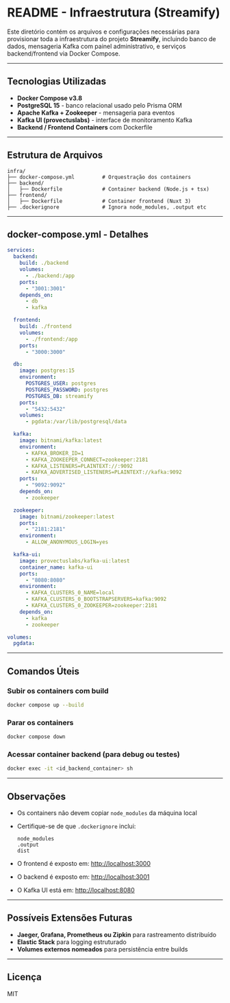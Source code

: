 # README - Infraestrutura (Streamify)

Este diretório contém os arquivos e configurações necessárias para provisionar toda a infraestrutura do projeto **Streamify**, incluindo banco de dados, mensageria Kafka com painel administrativo, e serviços backend/frontend via Docker Compose.

---

## Tecnologias Utilizadas

- **Docker Compose v3.8**
- **PostgreSQL 15** - banco relacional usado pelo Prisma ORM
- **Apache Kafka + Zookeeper** - mensageria para eventos
- **Kafka UI (provectuslabs)** - interface de monitoramento Kafka
- **Backend / Frontend Containers** com Dockerfile

---

## Estrutura de Arquivos

```
infra/
├── docker-compose.yml         # Orquestração dos containers
├── backend/
│   ├── Dockerfile             # Container backend (Node.js + tsx)
├── frontend/
│   ├── Dockerfile             # Container frontend (Nuxt 3)
├── .dockerignore              # Ignora node_modules, .output etc
```

---

## docker-compose.yml - Detalhes

```yaml
services:
  backend:
    build: ./backend
    volumes:
      - ./backend:/app
    ports:
      - "3001:3001"
    depends_on:
      - db
      - kafka

  frontend:
    build: ./frontend
    volumes:
      - ./frontend:/app
    ports:
      - "3000:3000"

  db:
    image: postgres:15
    environment:
      POSTGRES_USER: postgres
      POSTGRES_PASSWORD: postgres
      POSTGRES_DB: streamify
    ports:
      - "5432:5432"
    volumes:
      - pgdata:/var/lib/postgresql/data

  kafka:
    image: bitnami/kafka:latest
    environment:
      - KAFKA_BROKER_ID=1
      - KAFKA_ZOOKEEPER_CONNECT=zookeeper:2181
      - KAFKA_LISTENERS=PLAINTEXT://:9092
      - KAFKA_ADVERTISED_LISTENERS=PLAINTEXT://kafka:9092
    ports:
      - "9092:9092"
    depends_on:
      - zookeeper

  zookeeper:
    image: bitnami/zookeeper:latest
    ports:
      - "2181:2181"
    environment:
      - ALLOW_ANONYMOUS_LOGIN=yes

  kafka-ui:
    image: provectuslabs/kafka-ui:latest
    container_name: kafka-ui
    ports:
      - "8080:8080"
    environment:
      - KAFKA_CLUSTERS_0_NAME=local
      - KAFKA_CLUSTERS_0_BOOTSTRAPSERVERS=kafka:9092
      - KAFKA_CLUSTERS_0_ZOOKEEPER=zookeeper:2181
    depends_on:
      - kafka
      - zookeeper

volumes:
  pgdata:
```

---

## Comandos Úteis

### Subir os containers com build

```bash
docker compose up --build
```

### Parar os containers

```bash
docker compose down
```

### Acessar container backend (para debug ou testes)

```bash
docker exec -it <id_backend_container> sh
```

---

## Observações

- Os containers não devem copiar `node_modules` da máquina local

- Certifique-se de que `.dockerignore` inclui:

  ```
  node_modules
  .output
  dist
  ```

- O frontend é exposto em: [http://localhost:3000](http://localhost:3000)

- O backend é exposto em: [http://localhost:3001](http://localhost:3001)

- O Kafka UI está em: [http://localhost:8080](http://localhost:8080)

---

## Possíveis Extensões Futuras

- **Jaeger, Grafana, Prometheus ou Zipkin** para rastreamento distribuído
- **Elastic Stack** para logging estruturado
- **Volumes externos nomeados** para persistência entre builds

---

## Licença

MIT

